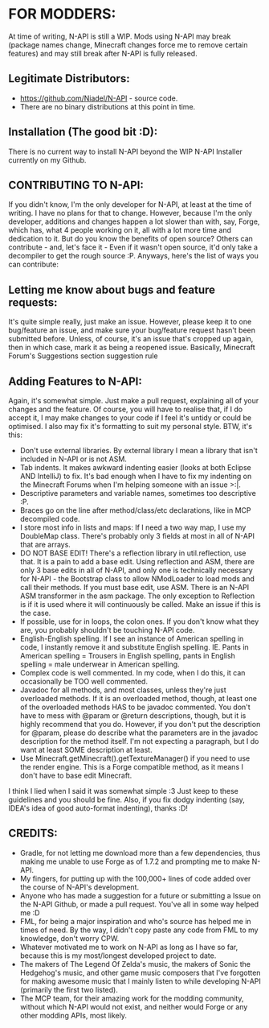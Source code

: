 FOR MODDERS:
============

At time of writing, N-API is still a WIP. Mods using N-API may break (package names change, Minecraft changes force me to remove
certain features) and may still break after N-API is fully released.

Legitimate Distributors:
-----------------------
- https://github.com/Niadel/N-API - source code.
- There are no binary distributions at this point in time.

Installation (The good bit :D):
-------------------------------

There is no current way to install N-API beyond the WIP N-API Installer currently on my Github.

CONTRIBUTING TO N-API:
---------------------

If you didn't know, I'm the only developer for N-API, at least at the time of writing. I have no plans for that to change. However, because I'm the only developer, additions and changes happen a lot slower than with, say, Forge, which has, what 4 people working on it, all with a lot more time and dedication to it. But do you know the benefits of open source? Others can contribute - and, let's face it - Even if it wasn't open source, it'd only take a decompiler to get the rough source :P. Anyways, here's the list of ways you can contribute:

Letting me know about bugs and feature requests:
-----------------------------------------------

It's quite simple really, just make an issue. However, please keep it to one bug/feature an issue, and make sure your bug/feature request hasn't been submitted before. Unless, of course, it's an issue that's cropped up again, then in which case, mark it as being a reopened issue. Basically, Minecraft Forum's Suggestions section suggestion rule

Adding Features to N-API:
------------------------

Again, it's somewhat simple. Just make a pull request, explaining all of your changes and the feature. Of course, you will have to realise that, if I do accept it, I may make changes to your code if I feel it's untidy or could be optimised. I also may fix it's formatting to suit my personal style. BTW, it's this:

- Don't use external libraries. By external library I mean a library that isn't included in N-API or is not ASM.
- Tab indents. It makes awkward indenting easier (looks at both Eclipse AND IntelliJ) to fix. It's bad enough when I have to fix my
indenting on the Minecraft Forums when I'm helping someone with an issue >:|.
- Descriptive parameters and variable names, sometimes too descriptive :P.
- Braces go on the line after method/class/etc declarations, like in MCP decompiled code.
- I store most info in lists and maps: If I need a two way map, I use my DoubleMap class. There's probably only 3 fields at most in
all of N-API that are arrays.
- DO NOT BASE EDIT! There's a reflection library in util.reflection, use that. It is a pain to add a base edit. Using reflection
and ASM, there are only 3 base edits in all of N-API, and only one is technically necessary for N-API - the Bootstrap class to
allow NModLoader to load mods and call their methods. If you must base edit, use ASM. There is an N-API ASM transformer in the
asm package. The only exception to Reflection is if it is used where it will continuously be called. Make an issue if this is
the case.
- If possible, use for in loops, the colon ones. If you don't know what they are, you probably shouldn't be touching N-API code.
- English-English spelling. If I see an instance of American spelling in code, I instantly remove it and substitute English spelling. IE. Pants in American spelling = Trousers in English spelling, pants in English spelling = male underwear in American spelling.
- Complex code is well commented. In my code, when I do this, it can occasionally be TOO well commented.
- Javadoc for all methods, and most classes, unless they're just overloaded methods. If it is an overloaded method, though, at least
one of the overloaded methods HAS to be javadoc commented. You don't have to mess with @param or @return descriptions, though, but
it is highly recommend that you do. However, if you don't put the description for @param, please do describe what the parameters are
in the javadoc description for the method itself. I'm not expecting a paragraph, but I do want at least SOME description at least.
- Use Minecraft.getMinecraft().getTextureManager() if you need to use the render engine. This is a Forge compatible method, as it
means I don't have to base edit Minecraft.

I think I lied when I said it was somewhat simple :3 Just keep to these guidelines and you should be fine. Also, if you fix dodgy indenting (say, IDEA's idea of good auto-format indenting), thanks :D!


CREDITS:
--------
- Gradle, for not letting me download more than a few dependencies, thus making me unable to use Forge as of 1.7.2 and
prompting me to make N-API.
- My fingers, for putting up with the 100,000+ lines of code added over the course of N-API's development.
- Anyone who has made a suggestion for a future or submitting a Issue on the N-API Github, or made a pull request. You've all in
some way helped me :D
- FML, for being a major inspiration and who's source has helped me in times of need. By the way, I didn't copy paste any code from FML
to my knowledge, don't worry CPW.
- Whatever motivated me to work on N-API as long as I have so far, because this is my most/longest developed project to date.
- The makers of The Legend Of Zelda's music, the makers of Sonic the Hedgehog's music, and other game music composers that I've
forgotten for making awesome music that I mainly listen to while developing N-API (primarily the first two listed).
- The MCP team, for their amazing work for the modding community, without which N-API would not exist, and neither would Forge or
any other modding APIs, most likely.
